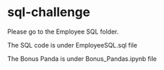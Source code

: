 # sql-challenge

Please go to the Employee SQL folder.

The SQL code is under EmployeeSQL.sql file

The Bonus Panda is under Bonus_Pandas.ipynb file